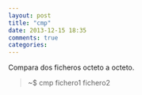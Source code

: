 ```yaml
---
layout: post
title: "cmp"
date: 2013-12-15 18:35
comments: true
categories: 
---
```

Compara dos ficheros octeto a octeto.

>~$ cmp fichero1 fichero2

